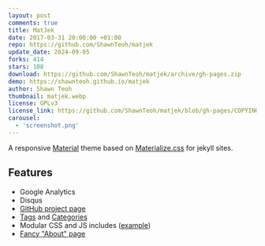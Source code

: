 ```yaml
---
layout: post
comments: true
title: MatJek
date: 2017-03-31 20:00:00 +01:00
repo: https://github.com/ShawnTeoh/matjek
update_date: 2024-09-05
forks: 414
stars: 108
download: https://github.com/ShawnTeoh/matjek/archive/gh-pages.zip
demo: https://shawnteoh.github.io/matjek
author: Shawn Teoh
thumbnail: matjek.webp
license: GPLv3
license_link: https://github.com/ShawnTeoh/matjek/blob/gh-pages/COPYING
carousel:
  - 'screenshot.png'
---
```


A responsive [Material](https://material.io/) theme based on [Materialize.css](https://materializecss.com/) for jekyll sites.

## Features

* Google Analytics
* Disqus
* [GitHub project page](https://shawnteoh.github.io/matjek/projects)
* [Tags](https://shawnteoh.github.io/matjek/tags) and [Categories](https://shawnteoh.github.io/matjek/categories)
* Modular CSS and JS includes ([example](https://github.com/ShawnTeoh/matjek/blob/gh-pages/projects.md/))
* [Fancy "About" page](https://shawnteoh.github.io/matjek/about)
